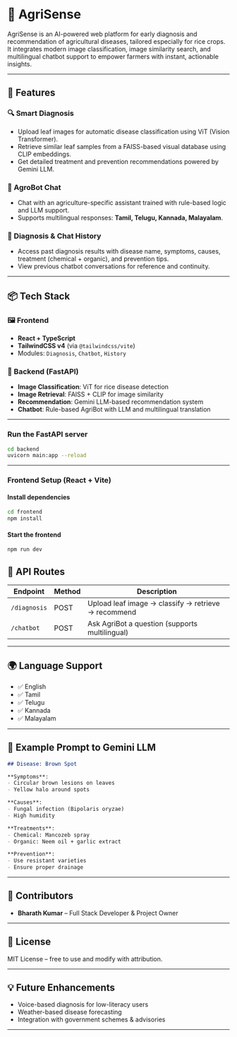 # 🌾 AgriSense

AgriSense is an AI-powered web platform for early diagnosis and recommendation of agricultural diseases, tailored especially for rice crops. It integrates modern image classification, image similarity search, and multilingual chatbot support to empower farmers with instant, actionable insights.

---

## 🧠 Features

### 🔍 Smart Diagnosis
- Upload leaf images for automatic disease classification using ViT (Vision Transformer).
- Retrieve similar leaf samples from a FAISS-based visual database using CLIP embeddings.
- Get detailed treatment and prevention recommendations powered by Gemini LLM.

### 🤖 AgroBot Chat
- Chat with an agriculture-specific assistant trained with rule-based logic and LLM support.
- Supports multilingual responses: **Tamil, Telugu, Kannada, Malayalam**.

### 🧾 Diagnosis & Chat History
- Access past diagnosis results with disease name, symptoms, causes, treatment (chemical + organic), and prevention tips.
- View previous chatbot conversations for reference and continuity.

---

## 📦 Tech Stack

### 🖼️ Frontend
- **React + TypeScript**
- **TailwindCSS v4** (via `@tailwindcss/vite`)
- Modules: `Diagnosis`, `Chatbot`, `History`

### 🧠 Backend (FastAPI)
- **Image Classification**: ViT for rice disease detection
- **Image Retrieval**: FAISS + CLIP for image similarity
- **Recommendation**: Gemini LLM-based recommendation system
- **Chatbot**: Rule-based AgriBot with LLM and multilingual translation

---

### Run the FastAPI server
```bash
cd backend
uvicorn main:app --reload
```

---

### Frontend Setup (React + Vite)

#### Install dependencies
```bash
cd frontend
npm install
```

#### Start the frontend
```bash
npm run dev
```


## 🧪 API Routes

| Endpoint           | Method | Description                                |
|--------------------|--------|--------------------------------------------|
| `/diagnosis`       | POST   | Upload leaf image → classify → retrieve → recommend |
| `/chatbot`         | POST   | Ask AgriBot a question (supports multilingual) |

---

## 🌍 Language Support

- ✅ English
- ✅ Tamil
- ✅ Telugu
- ✅ Kannada
- ✅ Malayalam

---

## 📖 Example Prompt to Gemini LLM

```markdown
## Disease: Brown Spot

**Symptoms**:
- Circular brown lesions on leaves
- Yellow halo around spots

**Causes**:
- Fungal infection (Bipolaris oryzae)
- High humidity

**Treatments**:
- Chemical: Mancozeb spray
- Organic: Neem oil + garlic extract

**Prevention**:
- Use resistant varieties
- Ensure proper drainage
```

---

## 🤝 Contributors

- **Bharath Kumar** – Full Stack Developer & Project Owner

---

## 📄 License

MIT License – free to use and modify with attribution.

---

## 💡 Future Enhancements

- Voice-based diagnosis for low-literacy users
- Weather-based disease forecasting
- Integration with government schemes & advisories

---
